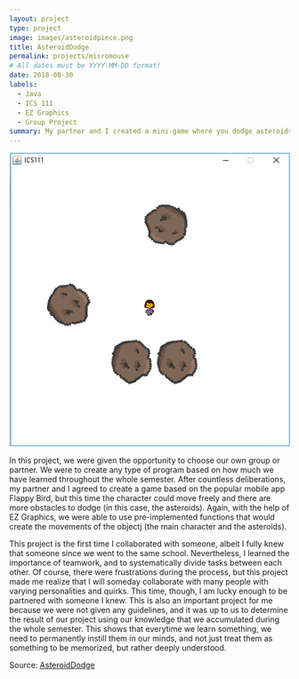 ```yaml
---
layout: project
type: project
image: images/asteroidpiece.png
title: AsteroidDodge
permalink: projects/micromouse
# All dates must be YYYY-MM-DD format!
date: 2018-08-30
labels:
  - Java
  - ICS 111
  - EZ Graphics
  - Group Project
summary: My partner and I created a mini-game where you dodge asteroids and record high scores.
---
```


<img class="ui medium right floated rounded image" src="../images/asteroid.png">

In this project, we were given the opportunity to choose our own group or partner. We were to create any type of program based on how much we have learned throughout the whole semester. After countless deliberations, my partner and I agreed to create a game based on the popular mobile app Flappy Bird, but this time the character could move freely and there are more obstacles to dodge (in this case, the asteroids). Again, with the help of EZ Graphics, we were able to use pre-implemented functions that would create the movements of the objectj (the main character and the asteroids).

This project is the first time I collaborated with someone, albeit I fully knew that someone since we went to the same school. Nevertheless, I learned the importance of teamwork, and to systematically divide tasks between each other. Of course, there were frustrations during the process, but this project made me realize that I will someday collaborate with many people with varying personalities and quirks. This time, though, I am lucky enough to be partnered with someone I knew. This is also an important project for me because we were not given any guidelines, and it was up to us to determine the result of our project using our knowledge that we accumulated during the whole semester. This shows that everytime we learn something, we need to permanently instill them in our minds, and not just treat them as something to be memorized, but rather deeply understood.

Source: <a href="https://drive.google.com/open?id=1cXICXuEf6EmYzJQvElc4VHSY60YYAOwt"><i class="large github icon"></i>AsteroidDodge</a>

